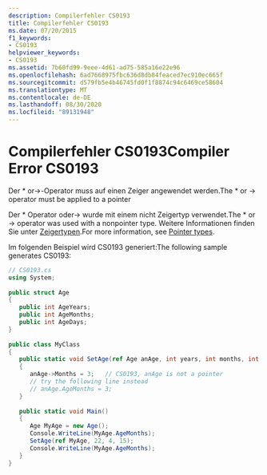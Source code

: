 ```yaml
---
description: Compilerfehler CS0193
title: Compilerfehler CS0193
ms.date: 07/20/2015
f1_keywords:
- CS0193
helpviewer_keywords:
- CS0193
ms.assetid: 7b60fd99-9eee-4d61-ad75-585a16e22e96
ms.openlocfilehash: 6ad7668975fbc636d8db84feaced7ec910ec665f
ms.sourcegitcommit: d579fb5e4b46745fd0f1f8874c94c6469ce58604
ms.translationtype: MT
ms.contentlocale: de-DE
ms.lasthandoff: 08/30/2020
ms.locfileid: "89131948"
---
```

# <a name="compiler-error-cs0193"></a><span data-ttu-id="f92b2-103">Compilerfehler CS0193</span><span class="sxs-lookup"><span data-stu-id="f92b2-103">Compiler Error CS0193</span></span>

<span data-ttu-id="f92b2-104">Der \* or->-Operator muss auf einen Zeiger angewendet werden.</span><span class="sxs-lookup"><span data-stu-id="f92b2-104">The \* or -> operator must be applied to a pointer</span></span>  
  
<span data-ttu-id="f92b2-105">Der \* Operator oder-> wurde mit einem nicht Zeigertyp verwendet.</span><span class="sxs-lookup"><span data-stu-id="f92b2-105">The \* or -> operator was used with a nonpointer type.</span></span> <span data-ttu-id="f92b2-106">Weitere Informationen finden Sie unter [Zeigertypen](../programming-guide/unsafe-code-pointers/pointer-types.md).</span><span class="sxs-lookup"><span data-stu-id="f92b2-106">For more information, see [Pointer types](../programming-guide/unsafe-code-pointers/pointer-types.md).</span></span>  
  
 <span data-ttu-id="f92b2-107">Im folgenden Beispiel wird CS0193 generiert:</span><span class="sxs-lookup"><span data-stu-id="f92b2-107">The following sample generates CS0193:</span></span>  
  
```csharp  
// CS0193.cs  
using System;  
  
public struct Age  
{  
   public int AgeYears;  
   public int AgeMonths;  
   public int AgeDays;  
}  
  
public class MyClass  
{  
   public static void SetAge(ref Age anAge, int years, int months, int days)  
   {  
      anAge->Months = 3;   // CS0193, anAge is not a pointer  
      // try the following line instead  
      // anAge.AgeMonths = 3;  
   }  
  
   public static void Main()  
   {  
      Age MyAge = new Age();  
      Console.WriteLine(MyAge.AgeMonths);  
      SetAge(ref MyAge, 22, 4, 15);  
      Console.WriteLine(MyAge.AgeMonths);  
   }  
}  
```
